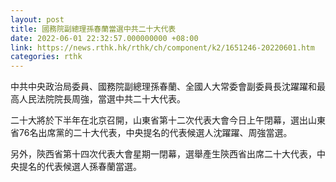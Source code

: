 ```yaml
---
layout: post
title: 國務院副總理孫春蘭當選中共二十大代表
date: 2022-06-01 22:32:57.000000000 +08:00
link: https://news.rthk.hk/rthk/ch/component/k2/1651246-20220601.htm
categories: rthk
---
```


中共中央政治局委員、國務院副總理孫春蘭、全國人大常委會副委員長沈躍躍和最高人民法院院長周強，當選中共二十大代表。

二十大將於下半年在北京召開，山東省第十二次代表大會今日上午閉幕，選出山東省76名出席黨的二十大代表，中央提名的代表候選人沈躍躍、周強當選。

另外，陝西省第十四次代表大會星期一閉幕，選舉產生陝西省出席二十大代表，中央提名的代表候選人孫春蘭當選。
